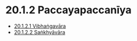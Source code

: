 

# 20.1.2 Paccayapaccanīya

* [20.1.2.1 Vibhaṅgavāra](20.1.2/20.1.2.1.md)
* [20.1.2.2 Saṅkhyāvāra](20.1.2/20.1.2.2.md)



